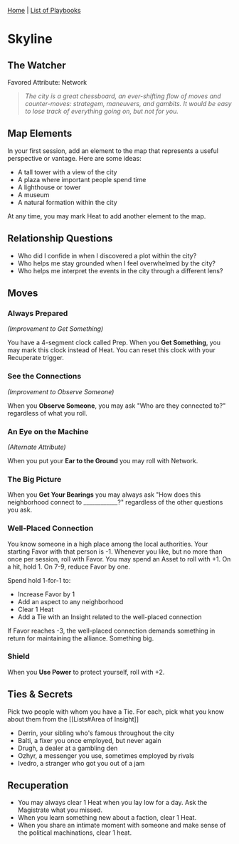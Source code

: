 [Home](../index.md) | [List of Playbooks](../index.md#Playbooks)

# Skyline
## The Watcher
Favored Attribute: Network

>*The city is a great chessboard, an ever-shifting flow of moves and counter-moves: strategem, maneuvers, and gambits. It would be easy to lose track of everything going on, but not for you.*


## Map Elements
In your first session, add an element to the map that represents a useful perspective or vantage. Here are some ideas:

- A tall tower with a view of the city
- A plaza where important people spend time
- A lighthouse or tower
- A museum
- A natural formation within the city

At any time, you may mark Heat to add another element to the map.

## Relationship Questions
- Who did I confide in when I discovered a plot within the city?
- Who helps me stay grounded when I feel overwhelmed by the city?
- Who helps me interpret the events in the city through a different lens?

## Moves

### Always Prepared 
*(Improvement to Get Something)*

You have a 4-segment clock called Prep. When you **Get Something**, you may mark this clock instead of Heat. You can reset this clock with your Recuperate trigger.

### See the Connections 
*(Improvement to Observe Someone)*

When you **Observe Someone**, you may ask "Who are they connected to?" regardless of what you roll.

### An Eye on the Machine 
*(Alternate Attribute)*

When you put your **Ear to the Ground** you may roll with Network.

### The Big Picture
When you **Get Your Bearings** you may always ask "How does this neighborhood connect to ____________?" regardless of the other questions you ask.

### Well-Placed Connection
You know someone in a high place among the local authorities. Your starting Favor with that person is -1. Whenever you like, but no more than once per session, roll with Favor. You may spend an Asset to roll with +1. On a hit, hold 1. On 7-9, reduce Favor by one.

Spend hold 1-for-1 to:
- Increase Favor by 1 
- Add an aspect to any neighborhood
- Clear 1 Heat
- Add a Tie with an Insight related to the well-placed connection

If Favor reaches -3, the well-placed connection demands something in return for maintaining the alliance. Something big.

### Shield
When you **Use Power** to protect yourself, roll with +2.

## Ties & Secrets
Pick two people with whom you have a Tie. For each, pick what you know about them from the [[Lists#Area of Insight]]
- Derrin, your sibling who's famous throughout the city
- Balti, a fixer you once employed, but never again
- Drugh, a dealer at a gambling den
- Ozhyr, a messenger you use, sometimes employed by rivals
- Ivedro, a stranger who got you out of a jam
 
## Recuperation
- You may always clear 1 Heat when you lay low for a day. Ask the Magistrate what you missed.
- When you learn something new about a faction, clear 1 Heat.
- When you share an intimate moment with someone and make sense of the political machinations, clear 1 heat.
